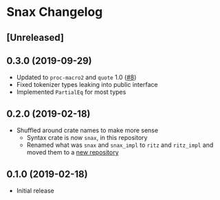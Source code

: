 # Snax Changelog

## [Unreleased]

## 0.3.0 (2019-09-29)
- Updated to `proc-macro2` and `quote` 1.0 ([#8](https://github.com/LPGhatguy/snax/pull/8))
- Fixed tokenizer types leaking into public interface
- Implemented `PartialEq` for most types

## 0.2.0 (2019-02-18)
- Shuffled around crate names to make more sense
	- Syntax crate is now `snax`, in this repository
	- Renamed what was `snax` and `snax_impl` to `ritz` and `ritz_impl` and moved them to a [new repository](https://github.com/LPGhatguy/ritz)

## 0.1.0 (2019-02-18)
- Initial release